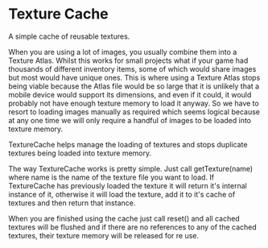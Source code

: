 # Texture Cache

A simple cache of reusable textures.

When you are using a lot of images, you usually combine them into a Texture Atlas. Whilst this works for small projects what if your game had thousands of different inventory items, some of which would share images but most would have unique ones. This is where using a Texture Atlas stops being viable because the Atlas file would be so large that it is unlikely that a mobile device would support its dimensions, and even if it could, it would probably not have enough texture memory to load it anyway. So we have to resort to loading images manually as required which seems logical because at any one time we will only require a handful of images to be loaded into texture memory.

TextureCache helps manage the loading of textures and stops duplicate textures being loaded into texture memory.

The way TextureCache works is pretty simple. Just call getTexture(name) where name is the name of the texture file you want to load. If TextureCache has previously loaded the texture it will return it's internal instance of it, otherwise it will load the texture, add it to it's cache of textures and then return that instance.

When you are finished using the cache just call reset() and all cached textures will be flushed and if there are no references to any of the cached textures, their texture memory will be released for re use.
